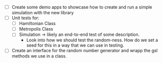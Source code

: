 - [ ] Create some demo apps to showcase how to create and run a simple simulation with the new library
- [ ] Unit tests for:
  - [ ] Hamiltonian Class
  - [ ] Metropolis Class
  - [ ] Simulation -> likely an end-to-end test of some description.
    - Look into how we should test the random-ness. How do we set a seed for this in a way that we can use in testing.
- [ ]  Create an interface for the random number generator and wrapp the gsl methods we use in a class.